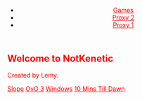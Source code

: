 <html lang="en">
  <head>
    <meta charset="UTF-8" />
    <meta name="viewport" content="width=device-width, initial-scale=1.0" />
    <title>NotKenetic</title>
  </head>
  <body>
    <script src="node_modules/eruda/eruda.js"></script>
<script>eruda.init();</script>
    <header>
      <nav>
        <ul>
          <li><a href="games.html">Games</a></li>
          <li><a href="proxy2.html">Proxy 2</a></li>
          <li><a href="proxy.html">Proxy 1</a></li>
        </ul>
      </nav>
    </header>
    <section class="hero">
      <div class="hero-inner">
        <h1>Welcome to NotKenetic</h1>
        <p>Created by Lemy.</p>
        <a href="Slope.html" class="btn-primary">Slope</a>
         <a href="ovo3.html" class="btn-primary">OvO 3</a>
         <a href="windows.html" class="btn-primary">Windows</a>
        <a href="10minstilldawn.html" class="btn-primary">10 Mins Till Dawn</a>
        <style>
          a {
          color: red;
          font: Comic Sans:
          }
          
          li {
          color: red;
          font: Comic Sans;
          }
          
          h1 {
          color: red;
          font: Comic Sans;
          }
          
          
         p {
          color: red;
          font: Comic Sans;
          }
        </style>
        
        
      </div>
    </section>
    <section class="features">
      <h2>Games</h2>
      <div class="feature">
        <h3>Friends</h3>
        <p>A place for gamers to hangout</p>
      </div>
      <div class="feature">
        <h3>Collaborate</h3>
        <p>Play with others in the same game</p>
      </div>
      <div class="feature">
        <h3>Code Review</h3>
        <p>Get feedback from your peers to improve your gaming skills</p>
      </div>
    </section>
    <footer>
      <p>&copy; 2023 NotKenetic</p>
    </footer>
  </body>
</html>
